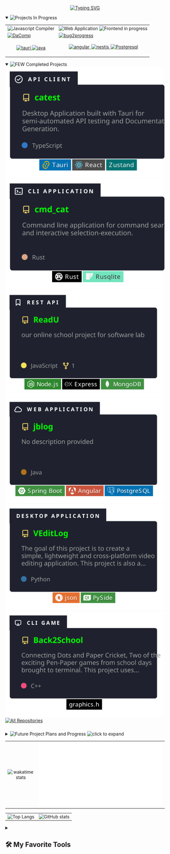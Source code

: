 <p align="center">
    <a href=""><img src="https://readme-typing-svg.demolab.com?font=Fira+Code&weight=100&size=22&duration=1000&pause=800&color=47F718&center=true&vCenter=true&random=false&width=500&lines=%E2%9C%8B+I+am+Sahriar+Nur+Nahin;%F0%9F%8C%B1+Currently+Learning%3A+GoLang;%F0%9F%9B%A0%EF%B8%8F+Working+on%3A+Dacomp(Java);%F0%9F%91%8D+interested+in+Open+Source;...+and+Cryptography;%F0%9F%A7%AD++Hobby%3A+Creative+Coding%2C+Writing;%F0%9F%92%8C+I+love+building+new+things" alt="Typing SVG" /></a>
</p>

<details open>
    <summary>
        <img
            src="https://custom-icon-badges.demolab.com/badge/Projects_In_Progress-47A248?style=for-the-badge&logo=book&logoColor=blue"
            alt="Projects In Progress"
        />
    </summary>
    <table width="1px">
        <tr>
            <td>
                <img
                    src="https://custom-icon-badges.demolab.com/badge/Compiler-1F222E?style=for-the-badge&logo=command&logoColor=white"
                    alt="Javascript Compiler"
                />
            </td>
            <td>
                <img
                    src="https://custom-icon-badges.demolab.com/badge/Web_Application-1F222E?style=for-the-badge&logo=command&logoColor=white"
                    alt="Web Application"
                />
                <img
                    src="https://custom-icon-badges.demolab.com/badge/Frontend_in_progress-red.svg"
                    alt="Frontend in progress"
                />
            </td>
        </tr>
        <tr>
            <td>
                <div>
                    <a href="https://github.com/snh1999/dacomp">
                        <img
                            width="278"
                            src="https://denvercoder1-github-readme-stats.vercel.app/api/pin/?username=snh1999&repo=dacomp&theme=dark&bg_color=1F222E&title_color=00FF00&hide_border=true&icon_color=F8D866&show_icons=true"
                            alt="DaComp"
                        />
                    </a>
                </div>
            </td>
            <td>
                <a href="https://github.com/snh1999/bug2progress">
                    <img
                        width="278"
                        src="https://denvercoder1-github-readme-stats.vercel.app/api/pin/?username=snh1999&repo=bug2progress&theme=dark&bg_color=1F222E&title_color=00FF00&hide_border=true&icon_color=F8D866&show_icons=true"
                        alt="bug2progress"
                    />
                </a>
            </td>
        </tr>
        <tr>
            <td>
                <p align="center">
                    <a href="#">
                        <img
                            alt="tauri"
                            src="https://custom-icon-badges.demolab.com/badge/Dotnet-blue.svg?logo=dotnet&logoColor=white"
                        />
                    </a>
                    <a href="https://react.dev">
                        <img alt="java" src="https://custom-icon-badges.demolab.com/badge/java-orange.svg?logo=java" />
                    </a>
                </p>
            </td>
            <td>
                <p align="center">
                    <a href="https://angular.io/">
                        <img
                            style="margin-left: 2px; margin-bottom: 5px"
                            alt="angular"
                            src="https://custom-icon-badges.demolab.com/badge/Angular-red.svg?logo=angular"
                        />
                    </a>
                    <a href="https://nestjs.com/">
                        <img
                            style="margin-left: 2px; margin-bottom: 5px"
                            alt="nestjs"
                            src="https://custom-icon-badges.demolab.com/badge/NestJS-grey.svg?logo=nestjs"
                        />
                    </a>
                    <a href="https://www.postgresql.org/">
                        <img
                            style="margin-left: 2px; margin-bottom: 5px"
                            alt="Postgresql"
                            src="https://custom-icon-badges.demolab.com/badge/PostgreSQL-blue.svg?logo=postgresql&logoColor=white"
                        />
                    </a>
                </p>
            </td>
        </tr>
    </table>
</details>

<details open>
    <summary>
        <img
            src="https://custom-icon-badges.demolab.com/badge/Completed_Projects-47A248?style=for-the-badge&logo=check&logoColor=white"
            alt=" FEW Completed Projects"
        />
    </summary>
    <div>
        <a href="https://github.com/snh1999/catest"> 
            <img
                src="./images/catest.svg"
                alt="Javascript Compiler"
            />
        </a>
        <!-- <div style="width: fit-content; display: inline-block">
            <span style="display: flex; margin-bottom: -5px">
                <img
                    src="https://custom-icon-badges.demolab.com/badge/API_CLIENT-1F222E?style=for-the-badge&logo=check-circle&logoColor=white"
                    alt="API ClIENT"
                />
            </span>
            <a href="https://github.com/snh1999/catest">
                <img
                    width="278"
                    src="https://denvercoder1-github-readme-stats.vercel.app/api/pin/?username=snh1999&repo=catest&theme=dark&bg_color=1F222E&title_color=00FF00&hide_border=true&icon_color=F8D866&show_icons=true"
                    alt="ReadU"
                />
            </a>
            <span style="display: flex; justify-content: center">
                <a href="https://tauri.app/">
                    <img
                        style="margin-left: 2px; margin-bottom: 5px"
                        alt="tauri"
                        src="https://custom-icon-badges.demolab.com/badge/Tauri-blue.svg?logo=tauri&logoColor=yellow"
                    />
                </a>
                <a href="https://react.dev">
                    <img
                        style="margin-left: 2px; margin-bottom: 5px"
                        alt="react"
                        src="https://custom-icon-badges.demolab.com/badge/React-grey.svg?logo=react"
                    />
                </a>
                <a href="https://www.typescriptlang.org/">
                    <img
                        style="margin-left: 2px; margin-bottom: 5px"
                        alt="zustand"
                        src="https://custom-icon-badges.demolab.com/badge/Zustand-teal.svg"
                    />
                </a>
            </span>
        </div> --> 
        <a href="https://github.com/snh1999/cmd_cat"> 
            <img
                src="./images/cmd_cat.svg"
                alt="Javascript Compiler"
            />
        </a>
        <!-- <div style="width: fit-content; display: inline-block">
            <span style="display: flex; margin-bottom: -5px">
                <img
                    src="https://custom-icon-badges.demolab.com/badge/CLI_Application-1F222E?style=for-the-badge&logo=terminal&logoColor=white"
                    alt="CLI Application"
                />
            </span>
            <a href="https://github.com/snh1999/cmd_cat">
                <img
                    width="278"
                    src="https://denvercoder1-github-readme-stats.vercel.app/api/pin/?username=snh1999&repo=cmd_cat&theme=dark&bg_color=1F222E&title_color=00FF00&hide_border=true&icon_color=F8D866&show_icons=true"
                    alt="ReadU"
                />
            </a>
            <span style="display: flex; justify-content: center">
                <a href="https://www.rust-lang.org/">
                    <img
                        style="margin-left: 2px; margin-bottom: 5px"
                        alt="rust"
                        src="https://custom-icon-badges.demolab.com/badge/Rust-black.svg?logo=rust"
                    />
                </a>
                <a href="https://github.com/rusqlite/rusqlite">
                    <img
                        style="margin-left: 2px; margin-bottom: 5px"
                        alt="sqlite"
                        src="https://custom-icon-badges.demolab.com/badge/Rusqlite-aquamarine.svg?logo=sqlite"
                    />
                </a>
            </span>
        </div> -->
        <a href="https://github.com/snh1999/ReadU"> 
            <img
                src="./images/readu.svg"
                alt="Javascript Compiler"
            />
        </a>
        <!-- <div style="width: fit-content; display: inline-block">
            <span style="display: flex; margin-bottom: -5px">
                <img
                    src="https://custom-icon-badges.demolab.com/badge/REST_API-1F222E?style=for-the-badge&logo=bookmark&logoColor=white"
                    alt="REST API"
                />
            </span>
            <a href="https://github.com/snh1999/ReadU">
                <img
                    width="278"
                    src="https://denvercoder1-github-readme-stats.vercel.app/api/pin/?username=snh1999&repo=ReadU&theme=dark&bg_color=1F222E&title_color=00FF00&hide_border=true&icon_color=F8D866&show_icons=true"
                    alt="ReadU"
                />
            </a>
            <span style="display: flex; justify-content: center">
                <a href="https://nodejs.org/">
                    <img
                        style="margin-left: 2px; margin-bottom: 5px"
                        alt="Node.js"
                        src="https://custom-icon-badges.demolab.com/badge/-Node.js-339933?logo=node.js&logoColor=white"
                    />
                </a>
                <a href="https://expressjs.com/">
                    <img
                        style="margin-left: 2px; margin-bottom: 5px"
                        alt="express"
                        src="https://custom-icon-badges.demolab.com/badge/-Express-000000?logo=express&logoColor=white"
                    />
                </a>
                <a href="https://www.mongodb.com/">
                    <img
                        style="margin-left: 2px; margin-bottom: 5px"
                        alt="Mongodb"
                        src="https://custom-icon-badges.demolab.com/badge/-MongoDB-47A248?logo=mongodb&logoColor=white"
                    />
                </a>
            </span>
        </div> -->
        <a href="https://github.com/snh1999/jblog"> 
            <img
                src="./images/jblog.svg"
                alt="jblog"
            />
        </a>
        <!-- <div style="width: fit-content; display: inline-block">
            <span style="display: flex; margin-bottom: -5px">
                <img
                    src="https://custom-icon-badges.demolab.com/badge/Web_Application-1F222E?style=for-the-badge&logo=cloud&logoColor=white"
                    alt="Web Application"
                />
            </span>
            <a href="https://github.com/snh1999/jblog">
                <img
                    width="278"
                    src="https://denvercoder1-github-readme-stats.vercel.app/api/pin/?username=snh1999&repo=jblog&theme=dark&bg_color=1F222E&title_color=00FF00&hide_border=true&icon_color=F8D866&show_icons=true"
                    alt="Back2School"
                />
            </a>
            <span style="display: flex; justify-content: center">
                <a href="https://spring.io/projects/spring-boot/">
                    <img
                        style="margin-left: 2px; margin-bottom: 5px"
                        alt="Spring Boot"
                        src="https://custom-icon-badges.demolab.com/badge/Spring_Boot-47A248?logo=springboot&logoColor=white"
                    />
                </a>
                <a href="https://angular.io/">
                    <img
                        style="margin-left: 2px; margin-bottom: 5px"
                        alt="angular"
                        src="https://custom-icon-badges.demolab.com/badge/Angular-red.svg?logo=angular"
                    />
                </a>
                <a href="https://www.postgresql.org/">
                    <img
                        style="margin-left: 2px; margin-bottom: 5px"
                        alt="Postgresql"
                        src="https://custom-icon-badges.demolab.com/badge/PostgreSQL-blue.svg?logo=postgresql&logoColor=white"
                    />
                </a>
            </span>
        </div> -->
        <a href="https://github.com/snh1999/VEditLog"> 
            <img
                src="./images/veditlog.svg"
                alt="Javascript Compiler"
            />
        </a>
        <!-- <div style="width: fit-content; display: inline-block">
            <span style="display: flex; margin-bottom: -5px">
                <img
                    src="https://custom-icon-badges.demolab.com/badge/Desktop_Application-1F222E?style=for-the-badge&logo=monitor&logoColor=white"
                    alt="Desktop Application"
                />
            </span>
            <a href="https://github.com/snh1999/VEditLog">
                <img
                    width="278"
                    src="https://denvercoder1-github-readme-stats.vercel.app/api/pin/?username=snh1999&repo=VEditLog&theme=dark&bg_color=1F222E&title_color=00FF00&hide_border=true&icon_color=F8D866&show_icons=true"
                    alt="VEditLog"
                />
            </a>
            <span style="display: flex; justify-content: center">
                <a href="">
                    <img
                        style="margin-left: 2px; margin-bottom: 5px"
                        alt="sqlite"
                        src="https://custom-icon-badges.demolab.com/badge/json-orange.svg?logo=json"
                    />
                </a>
                <a href="https://pypi.org/project/PySide/">
                    <img
                        style="margin-left: 2px; margin-bottom: 5px"
                        alt="Pyside6"
                        src="https://custom-icon-badges.demolab.com/badge/PySide-47A248?logo=qt&logoColor=white"
                    />
                </a>
            </span>
        </div> -->
        <a href="https://github.com/snh1999/Back2School"> 
            <img
                src="./images/back2school.svg"
                alt="back2school"
            />
        </a>
        <!-- <div style="width: fit-content; display: inline-block">
            <span style="display: flex; margin-bottom: -5px">
                <img
                    src="https://custom-icon-badges.demolab.com/badge/CLI_GAME-1F222E?style=for-the-badge&logo=airplay&logoColor=white"
                    alt="CLI Game"
                />
            </span>
            <a href="https://github.com/snh1999/Back2School">
                <img
                    width="278"
                    src="https://denvercoder1-github-readme-stats.vercel.app/api/pin/?username=snh1999&repo=Back2School&theme=dark&bg_color=1F222E&title_color=00FF00&hide_border=true&icon_color=F8D866&show_icons=true"
                    alt="Back2School"
                />
            </a>
            <span style="display: flex; justify-content: center">
                <a href="">
                    <img
                        style="margin-left: 2px; margin-bottom: 5px"
                        alt="graphics.h"
                        src="https://custom-icon-badges.demolab.com/badge/graphics.h-black.svg"
                    />
                </a>
            </span> -->
        </div>
    </div>
    <a href="https://github.com/snh1999?tab=repositories&q=&type=&language=&sort=names">
        <span style="display: flex; margin-bottom: -5px">
            <img
                src="https://custom-icon-badges.demolab.com/badge/All_Repositories-1F222E?style=for-the-badge&logo=arrow-down&logoColor=white"
                alt="All Repositories"
            />
        </span>
    </a>
</details>

<details style="margin-top:30px" close>
    <summary>
        <img
            src="https://custom-icon-badges.demolab.com/badge/Future_Project_Plans_and_Progress-grey?style=for-the-badge"
            alt="Future Project Plans and Progress"
        />
        <img
            height="20px"
            src="https://custom-icon-badges.demolab.com/badge/click_to_expand-777777.svg"
            alt="click to expand"
        />
    </summary>
    <ul>
        <li>
            <img
                src="https://custom-icon-badges.demolab.com/badge/T9_Android-brown?style=for-the-badge"
                alt="T9 Android"
            />
            <i>Planned Custom ROM for Button Smart phones</i>
        </li>
        This is probably my most ambitious idea so far, but smart button device is something I plan on using in future
        and the growing trend to live in the present gives me hope for this one. I will get started once I get my hands
        to one of those devices. I will most likely fork AOSP or lineageOS.
        <li style="margin-top: 10px">
            <img src="https://custom-icon-badges.demolab.com/badge/KidVid-green?style=for-the-badge" alt="KidVid" />
            <i> Mobile app to control (by parents) the content kids watch </i>
        </li>
        Not sure about how this will turn out, brainstrom attempt is pretty much on with this. I just am not comfortable
        seeing my kid cousin enjoying the cringe-fest from short video contents. I just want him to get some good
        entertainment as we did before all the competiton for attention become a thing.
        <li style="margin-top: 10px">
            <img
                src="https://custom-icon-badges.demolab.com/badge/Search_Red-grey?style=for-the-badge"
                alt="Search Red"
            />
            <i>App for finding blood donors available nearby.</i>
        </li>
        <li>
            <img
                src="https://custom-icon-badges.demolab.com/badge/typing_practice-grey?style=for-the-badge"
                alt="Typing Practice"
            />
            <i> Typing tutor adjusting on current performance analytics</i>
        </li>
        <li style="margin-top: 10px">
            <img
                src="https://custom-icon-badges.demolab.com/badge/latex_markdown_html-grey?style=for-the-badge"
                alt="Latex-Markdown-HTML"
            />
            <i>App to adjust and convert between markdown, tex and html files</i>
        </li>
        Only issue is Latex feels really hard to me 😶‍🌫️
        <li style="margin-top: 10px">
            <img src="https://custom-icon-badges.demolab.com/badge/hobbies-orange?style=for-the-badge" alt="Hobbies" />
            On another note, I am working on series of stories titled `Melancholy`, Planned to have 5 stories and an
            Ending novel
        </li>
    </ul>
</details>

|                                                                                                                                                                                                                                               |                                                  |
| :-------------------------------------------------------------------------------------------------------------------------------------------------------------------------------------------------------------------------------------------: | :----------------------------------------------: |
| ![wakatime stats](https://denvercoder1-github-readme-stats.vercel.app/api/wakatime?username=snh1999&api_domain=wakapi.dev&theme=chartreuse-dark&custom_title=Recent%20Stats%20from%20Wakapi&layout=compact&range=last_30_days&langs_count=10) | ![wakapi metrics](./metrics.plugin.wakatime.svg) |

|                                                                                                                                                                                                                              |                                                                                                                                                                                                                         |
| :--------------------------------------------------------------------------------------------------------------------------------------------------------------------------------------------------------------------------: | :---------------------------------------------------------------------------------------------------------------------------------------------------------------------------------------------------------------------: |
| ![Top Langs](https://denvercoder1-github-readme-stats.vercel.app/api/top-langs/?username=snh1999&layout=compact&langs_count=8&exclude_repo=ludo_project&theme=chartreuse-dark&custom_title=Language%20stats%20from%20github) | ![GitHub stats](https://denvercoder1-github-readme-stats.vercel.app/api?username=snh1999&hide=contribs,prs&count_private=true&show_icons=true&theme=chartreuse-dark&custom_title=Github%20Stats&exclude_repo=[snh1999]) |

<details close> 
  <summary><h2>🛠️ My Favorite Tools</h2></summary>
  <h3>Languages</h3>

  <p>
      <a href="https://github.com/search?q=user%3Asnh1999+language%3Abash"><img alt="Bash" src="https://img.shields.io/badge/Bash-121011.svg?logo=gnu-bash&logoColor=white"></a>
      <a href="https://github.com/search?q=user%3Asnh1999+language%3Ac"><img alt="C" src="https://custom-icon-badges.demolab.com/badge/C-03599C.svg?logo=c-in-hexagon&logoColor=white"></a>
      <a href="https://github.com/search?q=user%3Asnh1999+language%3Acsharp"><img alt="C#" src="https://custom-icon-badges.demolab.com/badge/C%23-68217A.svg?logo=cs2&logoColor=white"></a>
      <a href="https://github.com/search?q=user%3Asnh1999+language%3Acss"><img alt="CSS" src="https://img.shields.io/badge/CSS-1572B6.svg?logo=css3&logoColor=white"></a>
      <a href="https://github.com/search?q=user%3Asnh1999+language%3Ahtml"><img alt="HTML" src="https://img.shields.io/badge/HTML-E34F26.svg?logo=html5&logoColor=white"></a>
      <a href="https://github.com/search?q=user%3Asnh1999+language%3Ajava"><img alt="Java" src="https://custom-icon-badges.demolab.com/badge/Java-007396.svg?logo=java&logoColor=white"></a>
      <a href="https://github.com/search?q=user%3Asnh1999+language%3Ajavascript"><img alt="JavaScript" src="https://img.shields.io/badge/JavaScript-F7DF1E.svg?logo=javascript&logoColor=black"></a>
      <a href="https://github.com/search?q=user%3Asnh1999+language%3Atex"><img alt="LaTeX" src="https://img.shields.io/badge/LaTeX-008080.svg?logo=LaTeX&logoColor=white"></a>
      <a href="https://github.com/search?q=user%3Asnh1999+language%3Amarkdown"><img alt="Markdown" src="https://img.shields.io/badge/Markdown-000000.svg?logo=markdown&logoColor=white"></a>
      <a href="https://github.com/search?q=user%3Asnh1999+language%3Ajavascript"><img alt="Node.js" src="https://img.shields.io/badge/Node.js-43853D.svg?logo=node.js&logoColor=white"></a>
      <a href="https://github.com/search?q=user%3Asnh1999+language%3Apython"><img alt="Python" src="https://img.shields.io/badge/Python-14354C.svg?logo=python&logoColor=white"></a>
      <a href="https://github.com/search?q=user%3Asnh1999+language%3Arust"><img alt="Rust" src="https://custom-icon-badges.demolab.com/badge/Rust-orange.svg?logo=rust&logoColor=black"></a>
      <a href="https://github.com/search?q=user%3Asnh1999+language%3Asql"><img alt="SQL" src="https://custom-icon-badges.demolab.com/badge/SQL-025E8C.svg?logo=database&logoColor=white"></a>
      <a href="https://github.com/search?q=user%3Asnh1999+language%3AtypeScript"><img alt="TypeScript" src="https://img.shields.io/badge/TypeScript-007ACC.svg?logo=typescript&logoColor=white"></a>
  </p>

  <h3>Frameworks and Libraries</h3>

  <p>
      <a href="#"><img alt="Angular" src="https://img.shields.io/badge/Angular-red.svg?logo=angular&logoColor=white"></a>
      <a href="#"><img alt="Electron" src="https://img.shields.io/badge/Electron-20232e.svg?logo=electron&logoColor=white"></a>
      <a href="#"><img alt="Flutter" src="https://img.shields.io/badge/Flutter-teal.svg?logo=flutter"></a>
      <a href="#"><img alt="Express.js" src="https://img.shields.io/badge/Express.js-404d59.svg?logo=express&logoColor=white"></a>
      <a href="#"><img alt="Material Design" src="https://img.shields.io/badge/Material%20Design-0081CB.svg?logo=material-design&logoColor=white"></a>
      <a href="#"><img alt="NestJs" src="https://custom-icon-badges.demolab.com/badge/NestJS-grey.svg?logo=nestjs"></a>
      <a href="https://spring.io/projects/spring-boot/"> <img alt="Spring Boot" src="https://custom-icon-badges.demolab.com/badge/Spring_Boot-47A248?logo=springboot&logoColor=white" /> </a>
      <a href="https://tauri.app/"> <img alt="tauri" src="https://custom-icon-badges.demolab.com/badge/Tauri-blue.svg?logo=tauri&logoColor=yellow" /> </a>
      <a href="#"><img alt="React" src="https://img.shields.io/badge/React-20232a.svg?logo=react&logoColor=%2361DAFB"></a>
  </p>

  <h3> Databases and Tools</h3>

  <p>
      <a href="#"><img alt="GitHub Pages" src="https://img.shields.io/badge/GitHub%20Pages-327FC7.svg?logo=github&logoColor=white"></a>
      <a href="#"><img alt="MongoDB" src ="https://img.shields.io/badge/MongoDB-4ea94b.svg?logo=mongodb&logoColor=white"></a>
      <a href="#"><img alt="MySQL" src="https://img.shields.io/badge/MySQL-00f.svg?logo=mysql&logoColor=white"></a>
      <a href="#"><img alt="Obsidian" src="https://img.shields.io/badge/Obsidian-purple.svg?logo=obsidian&logoColor=white"></a>
      <a href="#"><img alt="PostgreSQL" src ="https://img.shields.io/badge/PostgreSQL-316192.svg?logo=postgresql&logoColor=white"></a>
      <a href="#"><img alt="Processing" src="https://img.shields.io/badge/Processing-00979D.svg?logo=p5js&logoColor=white"></a>
      <a href="#"><img alt="SQLite" src ="https://img.shields.io/badge/SQLite-07405e.svg?logo=sqlite&logoColor=white"></a>
      <a href="#"><img alt="Adobe" src="https://img.shields.io/badge/Adobe%20Premiere Pro-violet.svg?logo=adobe&logoColor=white"></a>
      <a href="#"><img alt="Android Studio" src="https://img.shields.io/badge/Android%20Studio-008678.svg?logo=android-studio&logoColor=white"></a>
      <a href="#"><img alt="Audacity" src="https://img.shields.io/badge/-Audacity-0000CC?logo=audacity&logoColor=white"></a>
      <a href="#"><img alt="Brave" src="https://img.shields.io/badge/-Brave-FB542B?logo=brave&logoColor=white"></a>
      <a href="#"><img alt="Discord" src="https://img.shields.io/badge/-Discord-5865F2.svg?logo=discord&logoColor=white"></a>
      <a href="#"><img alt="Git" src="https://img.shields.io/badge/Git-F05033.svg?logo=git&logoColor=white"></a>
      <a href="#"><img alt="Neovim" src="https://img.shields.io/badge/LunarVim-teal.svg?logo=neovim&logoColor=white"></a>
      <a href="#"><img alt="Manjaro" src="https://img.shields.io/badge/Manjaro%20Linux-1793D1.svg?logo=manjaro&logoColor=white"></a>
      <a href="#"><img alt="OBS Studio" src="https://img.shields.io/badge/-OBS-302E31?logo=obs-studio&logoColor=white"></a>
      <a href="#"><img alt="Postman" src="https://img.shields.io/badge/Postman-FF6C37?logo=postman&logoColor=white"></a>
      <a href="#"><img alt="SonarLint" src="https://img.shields.io/badge/-SonarLint-CB2029?logo=sonarlint&logoColor=white"></a>
      <a href="#"><img alt="Visual Studio Code" src="https://img.shields.io/badge/Visual%20Studio%20Code-0078d7.svg?logo=visual-studio-code&logoColor=white"></a>
  </p>
</details>
